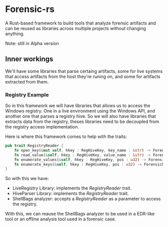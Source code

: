# Forensic-rs

A Rust-based framework to build tools that analyze forensic artifacts and can be reused as libraries across multiple projects without changing anything.

Note: still in Alpha version

## Inner workings

We'll have some libraries that parse certaing artifacts, some for live systems that access artifacts from the host they're runing on, and some for artifacts extracted from them.

### Registry Example
So in this framework we will have libraries that allows us to access the Windows registry. One in a live environment using the Windows API, and another one that parses a registry hive.
So we will also have libraries that extracts data from the registry, theses libraries need to be decoupled from the registry access implementation.

Here is where this framework comes to help with the traits:

```rust
pub trait RegistryReader {
    fn open_key(&mut self, hkey : RegHiveKey, key_name : &str) -> ForensicResult<RegHiveKey>;
    fn read_value(&self, hkey : RegHiveKey, value_name : &str) -> ForensicResult<RegValue>;
    fn enumerate_values(&self, hkey : RegHiveKey, pos : u32) -> ForensicResult<Vec<String>>;
    fn enumerate_keys(&self, hkey : RegHiveKey, pos : u32) -> ForensicResult<Vec<String>>;
}
```

So with this we have:
* LiveRegistry Library: implements the *RegistryReader* trait.
* HiveParser Library: implements the *RegistryReader* trait.
* ShellBags analyzer: accepts a *RegistryReader* as a parameter to access the registry.

With this, we can reause the ShellBags analyzer to be used in a EDR-like tool or an offline analysis tool used in a forensic case.